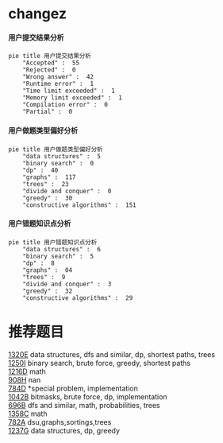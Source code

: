# changez

<!-- tabs:start -->



#### **用户提交结果分析**

```mermaid
pie title 用户提交结果分析
    "Accepted" :  55
    "Rejected" :  0
    "Wrong answer" :  42
    "Runtime error" :  1
    "Time limit exceeded" :  1
    "Memory limit exceeded" :  1
    "Compilation error" :  0
    "Partial" :  0
```

#### **用户做题类型偏好分析**

```mermaid
pie title 用户做题类型偏好分析
    "data structures" :  5
    "binary search" :  0
    "dp" :  40
    "graphs" :  117
    "trees" :  23
    "divide and conquer" :  0
    "greedy" :  30
    "constructive algorithms" :  151
```
#### **用户错题知识点分析**

```mermaid
pie title 用户错题知识点分析
    "data structures" :  6
    "binary search" :  5
    "dp" :  8
    "graphs" :  04
    "trees" :  9
    "divide and conquer" :  3
    "greedy" :  32
    "constructive algorithms" :  29
```



<!-- tabs:end -->
# 推荐题目
[1320E](https://codeforces.com/contest/1320/problem/E)		data structures,
                        dfs and similar,
                        dp,
                        shortest paths,
                        trees		  
[1250I](https://codeforces.com/contest/1250/problem/I)		binary search,
                        brute force,
                        greedy,
                        shortest paths		  
[1216D](https://codeforces.com/contest/1216/problem/D)		math		  
[908H](https://codeforces.com/contest/908/problem/H)		nan		  
[784D](https://codeforces.com/contest/784/problem/D)		*special problem,
                        implementation		  
[1042B](https://codeforces.com/contest/1042/problem/B)		bitmasks,
                        brute force,
                        dp,
                        implementation		  
[696B](https://codeforces.com/contest/696/problem/B)		dfs and similar,
                        math,
                        probabilities,
                        trees		  
[1358C](https://codeforces.com/contest/1358/problem/C)		math		  
[782A](https://codeforces.com/contest/782/problem/A)		dsu,graphs,sortings,trees		  
[1237G](https://codeforces.com/contest/1237/problem/G)		data structures,
                        dp,
                        greedy		  

